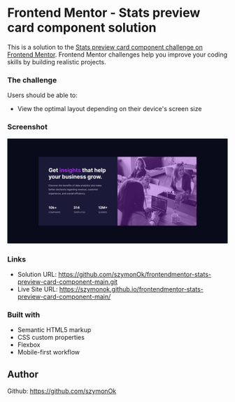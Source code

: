 # Frontend Mentor - Stats preview card component solution

This is a solution to the [Stats preview card component challenge on Frontend Mentor](https://www.frontendmentor.io/challenges/stats-preview-card-component-8JqbgoU62). Frontend Mentor challenges help you improve your coding skills by building realistic projects.

### The challenge

Users should be able to:

- View the optimal layout depending on their device's screen size

### Screenshot

![](./screenshot.jpg)

### Links

- Solution URL: https://github.com/szymonOk/frontendmentor-stats-preview-card-component-main.git
- Live Site URL: https://szymonok.github.io/frontendmentor-stats-preview-card-component-main/

### Built with

- Semantic HTML5 markup
- CSS custom properties
- Flexbox
- Mobile-first workflow

## Author

Github: https://github.com/szymonOk
